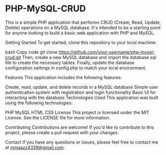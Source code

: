 # PHP-MySQL-CRUD
This is a simple PHP application that performs CRUD (Create, Read, Update, Delete) operations on a MySQL database. It's intended to be a starting point for anyone looking to build a basic web application with PHP and MySQL.

Getting Started
To get started, clone this repository to your local machine:

bash
Copy code
git clone https://github.com/your-username/php-mysql-crud.git
Then, create a new MySQL database and import the database.sql file to create the necessary tables. Finally, update the database configuration settings in config.php to match your local environment.

Features
This application includes the following features:

Create, read, update, and delete records in a MySQL database
Simple user authentication system with registration and login functionality
Basic UI for interacting with the database
Technologies Used
This application was built using the following technologies:

PHP
MySQL
HTML
CSS
License
This project is licensed under the MIT License. See the LICENSE file for more information.

Contributing
Contributions are welcome! If you'd like to contribute to this project, please create a pull request with your changes.

Contact
If you have any questions or issues, please feel free to contact me at mmaazz4339@gmail.com.
